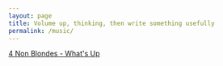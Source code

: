 ```yaml
---
layout: page
title: Volume up, thinking, then write something usefully
permalink: /music/
---
```


[4 Non Blondes - What's Up](https://www.youtube.com/watch?v=6NXnxTNIWkc)
																							